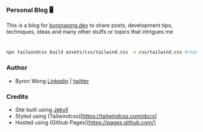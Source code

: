 ### Personal Blog 🖥

This is a blog for [byronwong.dev](https://byronwong.dev) to share posts, development tips, techniques, ideas and many other stuffs or topics that intrigues me

#

``` bash
npx tailwindcss build assets/css/tailwind.css -o css/tailwind.css #required to compile tailwind into output
```


### Author
- Byron Wong [Linkedin](https://www.linkedin.com/in/byron-wong-580772116/) | [twitter](https://twitter.com/byronwong_dev)

### Credits
 - Site built using [Jekyll](https://jekyllrb.com/)
 - Styled using (Tailwindcss)[https://tailwindcss.com/docs]
 - Hosted using (Github Pages)[https://pages.github.com/]
